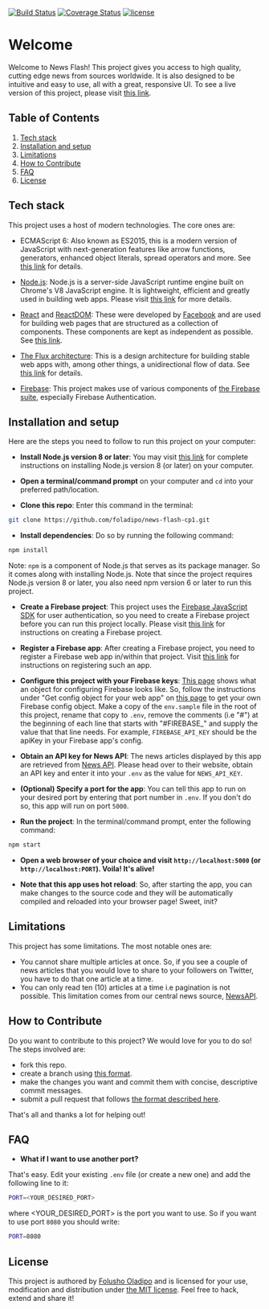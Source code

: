 [![Build Status](https://travis-ci.org/foladipo/news-flash-cp1.svg?branch=develop)](https://travis-ci.org/foladipo/news-flash-cp1)
[![Coverage Status](https://coveralls.io/repos/github/foladipo/news-flash-cp1/badge.svg?branch=develop)](https://coveralls.io/github/foladipo/news-flash-cp1?branch=develop)
[![license](https://img.shields.io/github/license/mashape/apistatus.svg)]()


# Welcome

Welcome to News Flash! This project gives you access to high quality, cutting edge news from 
sources worldwide. It is also designed to be intuitive and easy to use, all with a 
great, responsive UI. To see a live version of this project, please visit [this link](https://news-flash-cp1-staging.herokuapp.com/).


## Table of Contents

  1. [Tech stack](#tech-stack)
  1. [Installation and setup](#installation-and-setup)
  1. [Limitations](#limitations)
  1. [How to Contribute](#how-to-contribute)
  1. [FAQ](#faq)
  1. [License](#license)


## Tech stack

This project uses a host of modern technologies. The core ones are:
- ECMAScript 6: Also known as ES2015, this is a modern version of JavaScript with 
next-generation features like arrow functions, generators, enhanced object literals, 
spread operators and more. See [this link](https://en.wikipedia.org/wiki/ECMAScript) for details.

- [Node.js](https://nodejs.org): Node.js is a server-side JavaScript runtime engine built 
on Chrome's V8 JavaScript engine. It is lightweight, efficient and greatly used in building 
web apps. Please visit [this link](https://nodejs.org) for more details.

- [React](https://facebook.github.io/react/) and [ReactDOM](https://facebook.github.io/react/docs/react-dom.html): 
These were developed by [Facebook](https://facebook.com/) and are used for building web pages that are structured as a collection of 
components. These components are kept as independent as possible. See [this link](https://facebook.github.io/react/).

- [The Flux architecture](https://facebook.github.io/flux/): This is a design architecture for building stable 
web apps with, among other things, a unidirectional flow of data. See [this link](https://facebook.github.io/flux/) 
for details.

- [Firebase](https://firebase.google.com/): This project makes use of various components of 
[the Firebase suite](https://firebase.google.com/), especially Firebase Authentication.


## Installation and setup

Here are the steps you need to follow to run this project on your computer:
- **Install Node.js version 8 or later**: You may visit [this link](https://nodejs.org/en/download/) for complete 
instructions on installing Node.js version 8 (or later) on your computer.

- **Open a terminal/command prompt** on your computer and `cd` into your preferred path/location.

- **Clone this repo**: Enter this command in the terminal:

```bash
git clone https://github.com/foladipo/news-flash-cp1.git
```

- **Install dependencies**: Do so by running the following command:

```bash
npm install
```
Note: `npm` is a component of Node.js that serves as its package manager. So it comes along with installing Node.js. Note that since the project requires Node.js version 8 or later, you also need npm version 6 or later to run this project.


- **Create a Firebase project**: This project uses the [Firebase JavaScript SDK](https://firebase.google.com/docs/web/setup/)
 for user authentication, so you need to create a Firebase project before you can run this
 project locally. Please visit [this link](https://firebase.google.com/docs/web/setup#create-project)
 for instructions on creating a Firebase project.

- **Register a Firebase app**: After creating a Firebase project, you need to register a
 Firebase web app in/within that project. Visit [this link](https://firebase.google.com/docs/web/setup#register-app)
 for instructions on registering such an app.

- **Configure this project with your Firebase keys**: [This page](https://firebase.google.com/docs/web/setup#config-object)
 shows what an object for configuring Firebase looks like. So, follow the instructions
 under "Get config object for your web app" on [this page](https://support.google.com/firebase/answer/7015592)
 to get your own Firebase config object. Make a copy of the `env.sample` file in the
 root of this project, rename that copy to `.env`, remove the comments (i.e "#") at
 the beginning of each line that starts with "#FIREBASE_" and supply the value
 that that line needs. For example, `FIREBASE_API_KEY` should be the apiKey in your
 Firebase app's config.

- **Obtain an API key for News API**: The news articles displayed by this app are
 retrieved from [News API](https://newsapi.org/). Please head over to their website,
 obtain an API key and enter it into your `.env` as the value for `NEWS_API_KEY`.

- **(Optional) Specify a port for the app**: You can tell this app to run on your
 desired port by entering that port number in `.env`. If you don't do so, this app
 will run on port `5000`.

- **Run the project**: In the terminal/command prompt, enter the following command:

```bash
npm start
```

- **Open a web browser of your choice and visit `http://localhost:5000` (or `http://localhost:PORT`). Voila! It's alive!**

- **Note that this app uses hot reload**: So, after starting the app, you can make changes to the source code and they will be automatically compiled and reloaded into your browser page! Sweet, init?


## Limitations

This project has some limitations. The most notable ones are:
- You cannot share multiple articles at once. So, if you see a couple of news articles that 
you would love to share to your followers on Twitter, you have to do that one article 
at a time.
- You can only read ten (10) articles at a time i.e pagination is not possible. This 
limitation comes from our central news source, [NewsAPI](https://newsapi.org).


## How to Contribute

Do you want to contribute to this project? We would love for you to do so! The steps involved are:
- fork this repo.
- create a branch using [this format](https://github.com/foladipo/news-flash-cp1/wiki/Branch-naming-convention).
- make the changes you want and commit them with concise, descriptive commit messages.
- submit a pull request that follows [the format described here](https://github.com/foladipo/news-flash-cp1/wiki/Pull-request-naming-and-description).

That's all and thanks a lot for helping out!


## FAQ

- **What if I want to use another port?**

That's easy. Edit your existing `.env` file (or create a new one) and add the following line to it:

```bash
PORT=<YOUR_DESIRED_PORT>
```

where <YOUR\_DESIRED\_PORT> is the port you want to use. So if you want to use port `8080` you should write:

```bash
PORT=8080
```


## License

This project is authored by [Folusho Oladipo](https://google.com/search?q=Folusho+Oladipo) and is licensed 
for your use, modification and distribution under [the MIT license](https://en.wikipedia.org/wiki/MIT_License). 
Feel free to hack, extend and share it!
